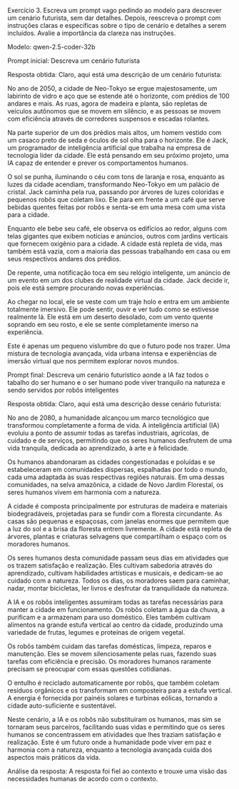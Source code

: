 

Exercício 3. Escreva um prompt vago pedindo ao modelo para descrever um cenário futurista,
sem dar detalhes. Depois, reescreva o prompt com instruções claras e específicas
sobre o tipo de cenário e detalhes a serem incluídos. Avalie a importância da
clareza nas instruções.

Modelo: qwen-2.5-coder-32b

Prompt inicial: Descreva um cenário futurista

Resposta obtida:
Claro, aqui está uma descrição de um cenário futurista:

No ano de 2050, a cidade de Neo-Tokyo se ergue majestosamente, um labirinto de vidro e aço que se estende até o horizonte, com prédios de 100 andares e mais. As ruas, agora de madeira e planta, são repletas de veículos autônomos que se movem em silêncio, e as pessoas se movem com eficiência através de corredores suspensos e escadas rolantes.

Na parte superior de um dos prédios mais altos, um homem vestido com um casaco preto de seda e óculos de sol olha para o horizonte. Ele é Jack, um programador de inteligência artificial que trabalha na empresa de tecnologia líder da cidade. Ele está pensando em seu próximo projeto, uma IA capaz de entender e prever os comportamentos humanos.

O sol se punha, iluminando o céu com tons de laranja e rosa, enquanto as luzes da cidade acendiam, transformando Neo-Tokyo em um palácio de cristal. Jack caminha pela rua, passando por árvores de luzes coloridas e pequenos robôs que coletam lixo. Ele para em frente a um café que serve bebidas quentes feitas por robôs e senta-se em uma mesa com uma vista para a cidade.

Enquanto ele bebe seu café, ele observa os edifícios ao redor, alguns com telas gigantes que exibem notícias e anúncios, outros com jardins verticais que fornecem oxigênio para a cidade. A cidade está repleta de vida, mas também está vazia, com a maioria das pessoas trabalhando em casa ou em seus respectivos andares dos prédios.

De repente, uma notificação toca em seu relógio inteligente, um anúncio de um evento em um dos clubes de realidade virtual da cidade. Jack decide ir, pois ele está sempre procurando novas experiências.

Ao chegar no local, ele se veste com um traje holo e entra em um ambiente totalmente imersivo. Ele pode sentir, ouvir e ver tudo como se estivesse realmente lá. Ele está em um deserto desolado, com um vento quente soprando em seu rosto, e ele se sente completamente imerso na experiência.

Este é apenas um pequeno vislumbre do que o futuro pode nos trazer. Uma mistura de tecnologia avançada, vida urbana intensa e experiências de imersão virtual que nos permitem explorar novos mundos.

Prompt final: Descreva um cenário futurístico aonde a IA faz todos o tabalho do ser humano e o ser humano pode viver tranquilo na natureza e sendo servidos por robôs inteligentes


Resposta obtida:
Claro, aqui está uma descrição desse cenário futurista:

No ano de 2080, a humanidade alcançou um marco tecnológico que transformou completamente a forma de vida. A inteligência artificial (IA) evoluiu a ponto de assumir todas as tarefas industriais, agrícolas, de cuidado e de serviços, permitindo que os seres humanos desfrutem de uma vida tranquila, dedicada ao aprendizado, à arte e à felicidade.

Os humanos abandonaram as cidades congestionadas e poluídas e se estabeleceram em comunidades dispersas, espalhadas por todo o mundo, cada uma adaptada às suas respectivas regiões naturais. Em uma dessas comunidades, na selva amazônica, a cidade de Novo Jardim Florestal, os seres humanos vivem em harmonia com a natureza.

A cidade é composta principalmente por estruturas de madeira e materiais biodegradáveis, projetadas para se fundir com a floresta circundante. As casas são pequenas e espaçosas, com janelas enormes que permitem que a luz do sol e a brisa da floresta entrem livremente. A cidade está repleta de árvores, plantas e criaturas selvagens que compartilham o espaço com os moradores humanos.

Os seres humanos desta comunidade passam seus dias em atividades que os trazem satisfação e realização. Eles cultivam sabedoria através do aprendizado, cultivam habilidades artísticas e musicais, e dedicam-se ao cuidado com a natureza. Todos os dias, os moradores saem para caminhar, nadar, montar bicicletas, ler livros e desfrutar da tranquilidade da natureza.

A IA e os robôs inteligentes assumiram todas as tarefas necessárias para manter a cidade em funcionamento. Os robôs coletam a água da chuva, a purificam e a armazenam para uso doméstico. Eles também cultivam alimentos na grande estufa vertical ao centro da cidade, produzindo uma variedade de frutas, legumes e proteínas de origem vegetal.

Os robôs também cuidam das tarefas domésticas, limpeza, reparos e manutenção. Eles se movem silenciosamente pelas ruas, fazendo suas tarefas com eficiência e precisão. Os moradores humanos raramente precisam se preocupar com essas questões cotidianas.

O entulho é reciclado automaticamente por robôs, que também coletam resíduos orgânicos e os transformam em composteira para a estufa vertical. A energia é fornecida por painéis solares e turbinas eólicas, tornando a cidade auto-suficiente e sustentável.

Neste cenário, a IA e os robôs não substituíram os humanos, mas sim se tornaram seus parceiros, facilitando suas vidas e permitindo que os seres humanos se concentrassem em atividades que lhes traziam satisfação e realização. Este é um futuro onde a humanidade pode viver em paz e harmonia com a natureza, enquanto a tecnologia avançada cuida dos aspectos mais práticos da vida.

Análise da resposta: A resposta foi fiel ao contexto e trouxe uma visão das necessidades humanas de acordo com o contexto.
